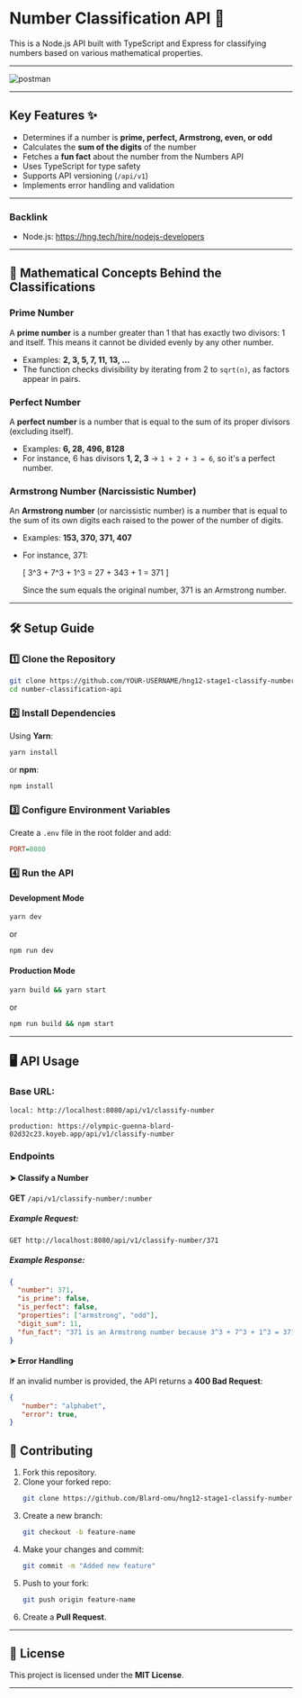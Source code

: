 # Number Classification API 🚀

This is a Node.js API built with TypeScript and Express for classifying numbers based on various mathematical properties.

---
<img src="https://res.cloudinary.com/djkrhjgjd/image/upload/v1738862342/classify_number_onk8mu.png" alt="postman" />


---

## Key Features ✨
- Determines if a number is **prime, perfect, Armstrong, even, or odd**
- Calculates the **sum of the digits** of the number
- Fetches a **fun fact** about the number from the Numbers API
- Uses TypeScript for type safety
- Supports API versioning (`/api/v1`)
- Implements error handling and validation

---

### Backlink
- Node.js: https://hng.tech/hire/nodejs-developers

---

## 📖 Mathematical Concepts Behind the Classifications

### **Prime Number**
A **prime number** is a number greater than 1 that has exactly two divisors: 1 and itself. This means it cannot be divided evenly by any other number.
- Examples: **2, 3, 5, 7, 11, 13, ...**
- The function checks divisibility by iterating from 2 to `sqrt(n)`, as factors appear in pairs.

### **Perfect Number**
A **perfect number** is a number that is equal to the sum of its proper divisors (excluding itself).
- Examples: **6, 28, 496, 8128**
- For instance, 6 has divisors **1, 2, 3** → `1 + 2 + 3 = 6`, so it's a perfect number.

### **Armstrong Number (Narcissistic Number)**
An **Armstrong number** (or narcissistic number) is a number that is equal to the sum of its own digits each raised to the power of the number of digits.
- Examples: **153, 370, 371, 407**
- For instance, 371:
  
  \[ 3^3 + 7^3 + 1^3 = 27 + 343 + 1 = 371 \]
  
  Since the sum equals the original number, 371 is an Armstrong number.

---

## 🛠 Setup Guide

### 1️⃣ Clone the Repository
```bash
git clone https://github.com/YOUR-USERNAME/hng12-stage1-classify-number.git
cd number-classification-api
```

### 2️⃣ Install Dependencies
Using **Yarn**:
```bash
yarn install
```
or **npm**:
```bash
npm install
```

### 3️⃣ Configure Environment Variables
Create a `.env` file in the root folder and add:
```ini
PORT=8080
```

### 4️⃣ Run the API

#### **Development Mode**
```bash
yarn dev
```
or
```bash
npm run dev
```

#### **Production Mode**
```bash
yarn build && yarn start
```
or
```bash
npm run build && npm start
```

---

## 🖥 API Usage

### **Base URL:**  
```
local: http://localhost:8080/api/v1/classify-number
```
```
production: https://olympic-guenna-blard-02d32c23.koyeb.app/api/v1/classify-number
```

### **Endpoints**
#### ➤ Classify a Number
**GET** `/api/v1/classify-number/:number`

##### **Example Request:**
```
GET http://localhost:8080/api/v1/classify-number/371
```
##### **Example Response:**
```json
{
  "number": 371,
  "is_prime": false,
  "is_perfect": false,
  "properties": ["armstrong", "odd"],
  "digit_sum": 11,
  "fun_fact": "371 is an Armstrong number because 3^3 + 7^3 + 1^3 = 371"
}
```

#### ➤ Error Handling
If an invalid number is provided, the API returns a **400 Bad Request**:
```json
{
   "number": "alphabet",
   "error": true,
}
```

## 📜 Contributing

1. Fork this repository.
2. Clone your forked repo:
   ```bash
   git clone https://github.com/Blard-omu/hng12-stage1-classify-number.git
   ```
3. Create a new branch:
   ```bash
   git checkout -b feature-name
   ```
4. Make your changes and commit:
   ```bash
   git commit -m "Added new feature"
   ```
5. Push to your fork:
   ```bash
   git push origin feature-name
   ```
6. Create a **Pull Request**.

---

## 📜 License
This project is licensed under the **MIT License**.

---

